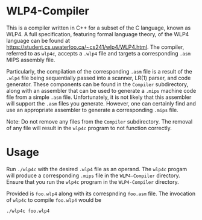 # WLP4-Compiler

This is a compiler written in C++ for a subset of the C language, known as WLP4. A full specification, featuring formal language theory, of the WLP4 language can be found at https://student.cs.uwaterloo.ca/~cs241/wlp4/WLP4.html. The compiler, referred to as ``wlp4c``, accepts a ``.wlp4`` file and targets a corresponding ``.asm`` MIPS assembly file. 

Particularly, the compilation of the corresponding ``.asm`` file is a result of the ``.wlp4`` file being sequentially passed into a scanner, LR(1) parser, and code generator. These components can be found in the ``Compiler`` subdirectory, along with an assembler that can be used to generate a ``.mips`` machine code file from a simple ``.asm`` file. Unfortunately, it is not likely that this assembler will support the ``.asm`` files you generate. However, one can certainly find and use an appropriate assembler to generate a corresponding ``.mips`` file. 

Note: Do not remove any files from the ``Compiler`` subdirectory. The removal of any file will result in the ``wlp4c`` program to not function correctly. 

# Usage

Run ``./wlp4c`` with the desired ``.wlp4`` file as an operand. The ``wlp4c`` progam will produce a corresponding ``.mips`` file in the ``WLP4-Compiler`` directory. Ensure that you run the ``wlp4c`` program in the ``WLP4-Compiler`` directory. 

Provided is ``foo.wlp4`` along with its correspnding ``foo.asm`` file. The invocation of ``wlp4c`` to compile ``foo.wlp4`` would be 

```sh
./wlp4c foo.wlp4
```
